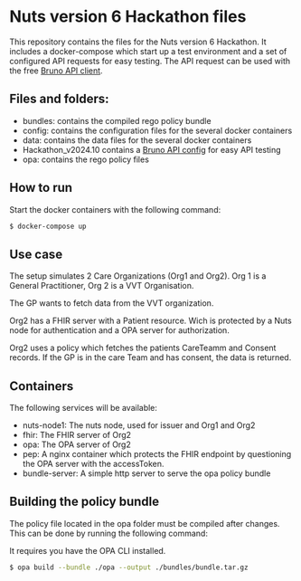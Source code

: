# Nuts version 6 Hackathon files

This repository contains the files for the Nuts version 6 Hackathon.
It includes a docker-compose which start up a test environment and a set of configured API requests for easy testing.
The API request can be used with the free [Bruno API client](https://www.usebruno.com).

## Files and folders:

- bundles: contains the compiled rego policy bundle
- config: contains the configuration files for the several docker containers
- data: contains the data files for the several docker containers
- Hackathon_v2024.10 contains a [Bruno API config](https://www.usebruno.com) for easy API testing
- opa: contains the rego policy files


## How to run

Start the docker containers with the following command:
```bash
$ docker-compose up
```

## Use case

The setup simulates 2 Care Organizations (Org1 and Org2). Org 1 is a General Practitioner, Org 2 is a VVT Organisation.

The GP wants to fetch data from the VVT organization.

Org2 has a FHIR server with a Patient resource. Wich is protected by a Nuts node for authentication and a OPA server for authorization.

Org2 uses a policy which fetches the patients CareTeamm and Consent records. If the GP is in the care Team and has consent, the data is returned.


## Containers
The following services will be available:

- nuts-node1: The nuts node, used for issuer and Org1 and Org2
- fhir: The FHIR server of Org2
- opa: The OPA server of Org2
- pep: A nginx container which protects the FHIR endpoint by questioning the OPA server with the accessToken.
- bundle-server: A simple http server to serve the opa policy bundle


## Building the policy bundle

The policy file located in the opa folder must be compiled after changes. This can be done by running the following command:

It requires you have the OPA CLI installed.

```bash
$ opa build --bundle ./opa --output ./bundles/bundle.tar.gz
```

